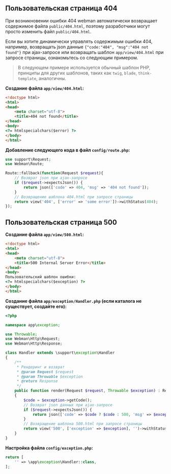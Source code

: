 ## Пользовательская страница 404
При возникновении ошибки 404 webman автоматически возвращает содержимое файла `public/404.html`, поэтому разработчики могут просто изменить файл `public/404.html`.

Если вы хотите динамически управлять содержимым ошибки 404, например, возвращать json данные `{"code:"404", "msg":"404 not found"}` при ajax-запросе или возвращать шаблон `app/view/404.html` при запросе страницы, ознакомьтесь со следующим примером.

> В следующем примере используется обычный шаблон PHP, принципы для других шаблонов, таких как `twig`, `blade`, `think-template`, аналогичны.

**Создание файла `app/view/404.html`:**
```html
<!doctype html>
<html>
<head>
    <meta charset="utf-8">
    <title>404 not found</title>
</head>
<body>
<?= htmlspecialchars($error) ?>
</body>
</html>
```

**Добавление следующего кода в файл `config/route.php`:**
```php
use support\Request;
use Webman\Route;

Route::fallback(function(Request $request){
    // Возврат json при ajax-запросе
    if ($request->expectsJson()) {
        return json(['code' => 404, 'msg' => '404 not found']);
    }
    // Возвращение шаблона 404.html при запросе страницы
    return view('404', ['error' => 'some error'])->withStatus(404);
});
```

## Пользовательская страница 500
**Создание файла `app/view/500.html`:**
```html
<!doctype html>
<html>
<head>
    <meta charset="utf-8">
    <title>500 Internal Server Error</title>
</head>
<body>
Пользовательский шаблон ошибки:
<?= htmlspecialchars($exception) ?>
</body>
</html>
```

**Создание файла `app/exception/Handler.php` (если каталога не существует, создайте его):**
```php
<?php

namespace app\exception;

use Throwable;
use Webman\Http\Request;
use Webman\Http\Response;

class Handler extends \support\exception\Handler
{
    /**
     * Рендеринг и возврат
     * @param Request $request
     * @param Throwable $exception
     * @return Response
     */
    public function render(Request $request, Throwable $exception) : Response
    {
        $code = $exception->getCode();
        // Возврат json данных при ajax-запросе
        if ($request->expectsJson()) {
            return json(['code' => $code ? $code : 500, 'msg' => $exception->getMessage()]);
        }
        // Возвращение шаблона 500.html при запросе страницы
        return view('500', ['exception' => $exception], '')->withStatus(500);
    }
}
```

**Настройка файла `config/exception.php`:**
```php
return [
    '' => \app\exception\Handler::class,
];
```
